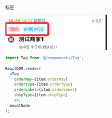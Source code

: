 标签

![](../../../../ignorePack/tags.png)

```jsx
import Tag from '@/components/Tag';

ReactDOM.render(
  <Tag
    orderWay={item.orderWay}
    orderType={item.orderType}
    orderLabel={item.orderLabel}
    shopType={item.shopType}
    />,
  mountNode
);
```